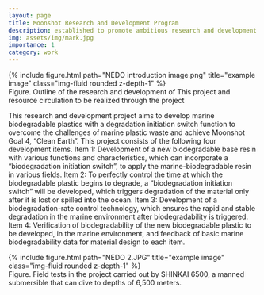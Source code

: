 ```yaml
---
layout: page
title: Moonshot Research and Development Program
description: established to promote ambitious research and development.
img: assets/img/mark.jpg
importance: 1
category: work
---
```

</div>
<div class="row">
    <div class="col-sm mt-3 mt-md-0">
        {% include figure.html path="NEDO introduction image.png" title="example image" class="img-fluid rounded z-depth-1" %}
    </div>
</div>
<div class="caption">
    Figure. Outline of the research and development of This project and resource circulation to be realized through the project 
</div>

This research and development project aims to develop marine biodegradable plastics with a degradation initiation switch function to overcome the challenges of marine plastic waste and achieve Moonshot Goal 4, “Clean Earth”. This project consists of the following four development items. Item 1: Development of a new biodegradable base resin with various functions and characteristics, which can incorporate a “biodegradation initiation switch”, to apply the marine-biodegradable resin in various fields. Item 2: To perfectly control the time at which the biodegradable plastic begins to degrade, a “biodegradation initiation switch” will be developed, which triggers degradation of the material only after it is lost or spilled into the ocean. Item 3: Development of a  biodegradation-rate control technology, which ensures the rapid and stable degradation in the marine environment after biodegradability is triggered. Item 4: Verification of biodegradability of the new biodegradable plastic to be developed, in the marine environment, and feedback of basic marine biodegradability data for material design to each item.

</div>
<div class="row">
    <div class="col-sm mt-3 mt-md-0">
        {% include figure.html path="NEDO 2.JPG" title="example image" class="img-fluid rounded z-depth-1" %}
    </div>
</div>
<div class="caption">
    Figure. Field tests in the project carried out by SHINKAI 6500, a manned submersible that can dive to depths of 6,500 meters. 
</div>